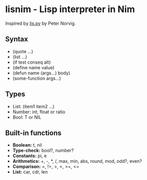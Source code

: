 lisnim - Lisp interpreter in Nim
================================

Inspired by [lis.py](http://norvig.com/lispy.html) by Peter Norvig.

Syntax
------

* (quote ...)
* (list ...)
* (if test conseq alt)
* (define name value)
* (defun name (args...) body)
* (some-function args...)

Types
-----

* List: (item1 item2 ...)
* Number: int, float or ratio
* Bool: T or NIL

Built-in functions
------------------

* **Boolean:** t, nil
* **Type-check:** bool?, number?
* **Constants:** pi, e
* **Arithmetics:** +, -, \*, /, max, min, abs, round, mod, odd?, even?
* **Comparison:** =, !=, >, <, >=, <=
* **List:** car, cdr, len

